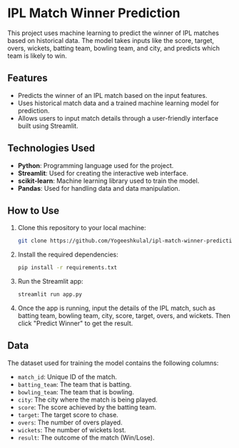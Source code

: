 # IPL Match Winner Prediction

This project uses machine learning to predict the winner of IPL matches based on historical data. The model takes inputs like the score, target, overs, wickets, batting team, bowling team, and city, and predicts which team is likely to win.

## Features

- Predicts the winner of an IPL match based on the input features.
- Uses historical match data and a trained machine learning model for prediction.
- Allows users to input match details through a user-friendly interface built using Streamlit.

## Technologies Used

- **Python**: Programming language used for the project.
- **Streamlit**: Used for creating the interactive web interface.
- **scikit-learn**: Machine learning library used to train the model.
- **Pandas**: Used for handling data and data manipulation.

## How to Use

1. Clone this repository to your local machine:

    ```bash
    git clone https://github.com/Yogeeshkulal/ipl-match-winner-prediction.git
    ```

2. Install the required dependencies:

    ```bash
    pip install -r requirements.txt
    ```

3. Run the Streamlit app:

    ```bash
    streamlit run app.py
    ```

4. Once the app is running, input the details of the IPL match, such as batting team, bowling team, city, score, target, overs, and wickets. Then click "Predict Winner" to get the result.

## Data

The dataset used for training the model contains the following columns:

- `match_id`: Unique ID of the match.
- `batting_team`: The team that is batting.
- `bowling_team`: The team that is bowling.
- `city`: The city where the match is being played.
- `score`: The score achieved by the batting team.
- `target`: The target score to chase.
- `overs`: The number of overs played.
- `wickets`: The number of wickets lost.
- `result`: The outcome of the match (Win/Lose).


